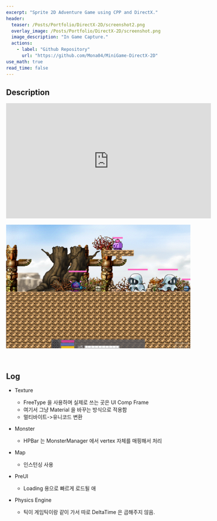 ```yaml
---
excerpt: "Sprite 2D Adventure Game using CPP and DirectX."
header:
  teaser: /Posts/Portfolio/DirectX-2D/screenshot2.png
  overlay_image: /Posts/Portfolio/DirectX-2D/screenshot.png
  image_description: "In Game Capture."
  actions:
    - label: "Github Repository"
      url: "https://github.com/Mona04/MiniGame-DirectX-2D"
use_math: true
read_time: false
---
```


## Description

<iframe width="560" height="315" src="https://www.youtube.com/embed/6m-Btr6Jfgk" frameborder="0" allowfullscreen></iframe>

<br/>

[![Technical Documentation](/Posts/Portfolio/DirectX-2D/screenshot.png)](/Posts/Portfolio/DirectX-2D/TechDoc.pptx)

<br/>


## Log

+ Texture
  + FreeType 을 사용하며 실제로 쓰는 곳은 UI Comp Frame
  + 여기서 그냥 Material 을 바꾸는 방식으로 적용함
  + 멀티바이트->유니코드 변환

+ Monster
  + HPBar 는 MonsterManager 에서 vertex 자체를 매핑해서 처리

+ Map
  + 인스턴싱 사용

+ PreUI
  + Loading 용으로 빠르게 로드될 애

+ Physics Engine
  + 틱이 게임틱이랑 같이 가서 따로 DeltaTime 은 곱해주지 않음.